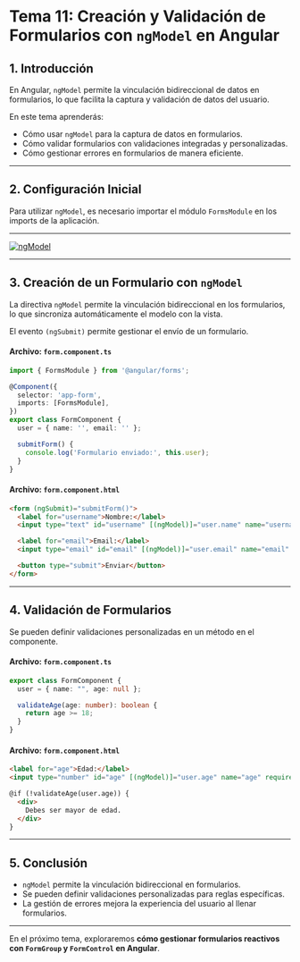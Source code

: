 # **Tema 11: Creación y Validación de Formularios con `ngModel` en Angular**

## **1. Introducción**

En Angular, `ngModel` permite la vinculación bidireccional de datos en formularios, lo que facilita la captura y validación de datos del usuario.

En este tema aprenderás:

- Cómo usar `ngModel` para la captura de datos en formularios.
- Cómo validar formularios con validaciones integradas y personalizadas.
- Cómo gestionar errores en formularios de manera eficiente.

---

## **2. Configuración Inicial**

Para utilizar `ngModel`, es necesario importar el módulo `FormsModule` en los imports de la aplicación.

---

[![ngModel](https://img.youtube.com/vi/2NWc1x-VLcM/0.jpg)](https://www.youtube.com/watch?v=2NWc1x-VLcM&list=PLzA2VyZwsq_9cD3JIxBymaIVyef07PJ-y)

---

## **3. Creación de un Formulario con `ngModel`**

La directiva `ngModel` permite la vinculación bidireccional en los formularios, lo que sincroniza automáticamente el modelo con la vista.

El evento `(ngSubmit)` permite gestionar el envío de un formulario.

#### **Archivo: `form.component.ts`**
```ts
import { FormsModule } from '@angular/forms';

@Component({
  selector: 'app-form',
  imports: [FormsModule],
})
export class FormComponent {
  user = { name: '', email: '' };

  submitForm() {
    console.log('Formulario enviado:', this.user);
  }
}
```

#### **Archivo: `form.component.html`**

```html
<form (ngSubmit)="submitForm()">
  <label for="username">Nombre:</label>
  <input type="text" id="username" [(ngModel)]="user.name" name="username" required />

  <label for="email">Email:</label>
  <input type="email" id="email" [(ngModel)]="user.email" name="email" required />

  <button type="submit">Enviar</button>
</form>
```

---

## **4. Validación de Formularios**

Se pueden definir validaciones personalizadas en un método en el componente.

#### **Archivo: `form.component.ts`**

```ts
export class FormComponent {
  user = { name: "", age: null };

  validateAge(age: number): boolean {
    return age >= 18;
  }
}
```

#### **Archivo: `form.component.html`**

```html
<label for="age">Edad:</label>
<input type="number" id="age" [(ngModel)]="user.age" name="age" required />

@if (!validateAge(user.age)) {
  <div>
    Debes ser mayor de edad.
  </div>
}
```

---

## **5. Conclusión**

- `ngModel` permite la vinculación bidireccional en formularios.
- Se pueden definir validaciones personalizadas para reglas específicas.
- La gestión de errores mejora la experiencia del usuario al llenar formularios.

---

En el próximo tema, exploraremos **cómo gestionar formularios reactivos con `FormGroup` y `FormControl` en Angular**.
